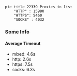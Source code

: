 
```mermaid
pie title 22339 Proxies in list
    "HTTP" : 15980
    "HTTPS": 5460
    "SOCKS" : 4032
```

### Some Info
#### Average Timeout

- mixed: 4.6s
- http: 2.6s
- https: 7.5s
- socks: 6.3s